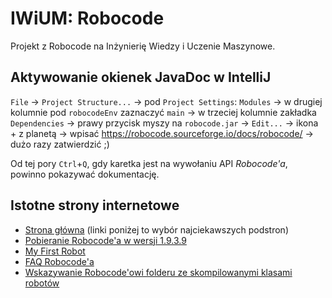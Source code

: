 # IWiUM: Robocode

Projekt z Robocode na Inżynierię Wiedzy i Uczenie Maszynowe.

## Aktywowanie okienek JavaDoc w IntelliJ

`File` -> `Project Structure...` -> pod `Project Settings`: `Modules` -> w drugiej kolumnie pod `robocodeEnv` zaznaczyć `main` -> w trzeciej kolumnie zakładka `Dependencies` -> prawy przycisk myszy na `robocode.jar` -> `Edit...` -> ikona + z planetą -> wpisać https://robocode.sourceforge.io/docs/robocode/ -> dużo razy zatwierdzić ;)

Od tej pory `Ctrl`+`Q`, gdy karetka jest na wywołaniu API *Robocode'a*, powinno pokazywać dokumentację.

## Istotne strony internetowe

* [Strona główna](https://robocode.sourceforge.io/) (linki poniżej to wybór najciekawszych podstron)
* [Pobieranie Robocode'a w wersji 1.9.3.9](https://sourceforge.net/projects/robocode/files/robocode/1.9.3.9/robocode-1.9.3.9-setup.jar/download)
* [My First Robot](https://robowiki.net/wiki/Robocode/My_First_Robot)
* [FAQ Robocode'a](https://robowiki.net/wiki/Robocode/FAQ#Installing_and_using)
* [Wskazywanie Robocode'owi folderu ze skompilowanymi klasami robotów](https://robowiki.net/wiki/Robocode/Add_a_Robot_Project)